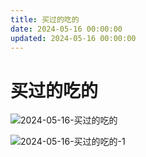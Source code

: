 ```yaml
---
title: 买过的吃的
date: 2024-05-16 00:00:00
updated: 2024-05-16 00:00:00
---
```


# 买过的吃的

![2024-05-16-买过的吃的](assets/2024-05-16-买过的吃的.jpeg)

![2024-05-16-买过的吃的-1](assets/2024-05-16-买过的吃的-1.jpeg)

